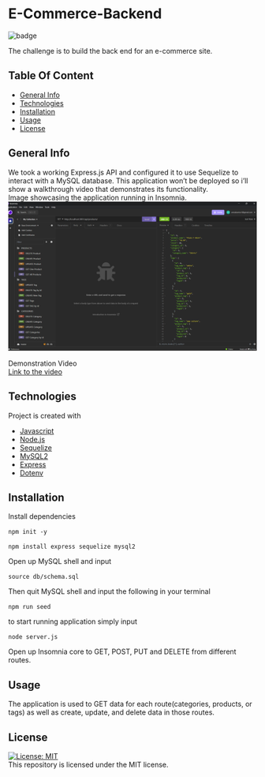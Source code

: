 # E-Commerce-Backend
![badge](https://img.shields.io/badge/license-MIT-blue.svg)

The challenge is to build the back end for an e-commerce site.

## Table Of Content
* [General Info](#general-info)
* [Technologies](#technologies)
* [Installation](#installation)
* [Usage](#usage)
* [License](#license)

## General Info
We took a working Express.js API and configured it to use Sequelize to interact with a MySQL database. This application won’t be deployed so i’ll show a walkthrough video that demonstrates its functionality.<br>
Image showcasing the application running in Insomnia.<br>
![insomnia-test](./Assets/insomnia.png)

Demonstration Video <br>
[Link to the video](https://www.loom.com/share/77dbe7747a4c4c908b7a2736448a3550?sid=20c7b775-bbfe-40f7-9330-2a36306b9fdc)

## Technologies
Project is created with 
* [Javascript](https://www.javascript.com/)
* [Node.js](https://nodejs.org/en/)
* [Sequelize](https://www.npmjs.com/package/sequelize)
* [MySQL2](https://www.npmjs.com/package/mysql2)
* [Express](https://www.npmjs.com/package/express)
* [Dotenv](https://www.npmjs.com/package/dotenv)

## Installation
Install dependencies 
```terminal
npm init -y
``` 
```terminal
npm install express sequelize mysql2
```
Open up MySQL shell and input 
```terminal
source db/schema.sql
```
Then quit MySQL shell and input the following in your terminal
```terminal
npm run seed
```
to start running application simply input 
```terminal
node server.js
```
Open up Insomnia core to GET, POST, PUT and DELETE from different routes.

## Usage
The application is used to GET data for each route(categories, products, or tags) as well as create, update, and delete data in those routes.

## License
[![License: MIT](https://img.shields.io/badge/License-MIT-yellow.svg)](https://opensource.org/licenses/MIT)
<br>
This repository is licensed under the MIT license.